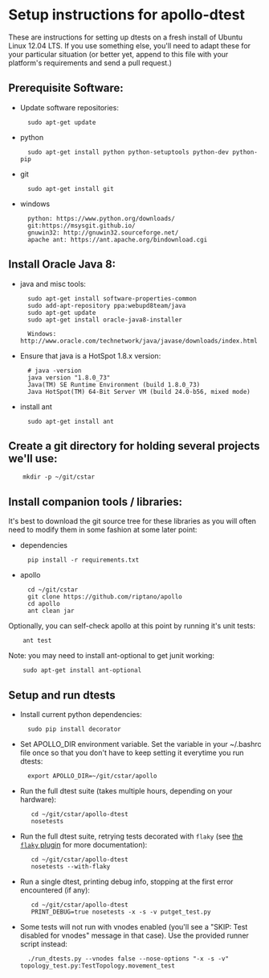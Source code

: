 Setup instructions for apollo-dtest
======================================

These are instructions for setting up dtests on a fresh install of Ubuntu Linux 12.04 LTS. If you use something else, you'll need to adapt these for your particular situation (or better yet, append to this file with your platform's requirements and send a pull request.)

## Prerequisite Software:
* Update software repositories:

        sudo apt-get update

* python

        sudo apt-get install python python-setuptools python-dev python-pip

* git

        sudo apt-get install git

* windows

        python: https://www.python.org/downloads/
        git:https://msysgit.github.io/
        gnuwin32: http://gnuwin32.sourceforge.net/
        apache ant: https://ant.apache.org/bindownload.cgi

## Install Oracle Java 8:
* java and misc tools:

        sudo apt-get install software-properties-common
        sudo add-apt-repository ppa:webupd8team/java
        sudo apt-get update
        sudo apt-get install oracle-java8-installer

        Windows: http://www.oracle.com/technetwork/java/javase/downloads/index.html

* Ensure that java is a HotSpot 1.8.x version:

        # java -version
        java version "1.8.0_73"
        Java(TM) SE Runtime Environment (build 1.8.0_73)
        Java HotSpot(TM) 64-Bit Server VM (build 24.0-b56, mixed mode)

* install ant

        sudo apt-get install ant

## Create a git directory for holding several projects we'll use:

        mkdir -p ~/git/cstar

## Install companion tools / libraries:
It's best to download the git source tree for these libraries as you
will often need to modify them in some fashion at some later point:

* dependencies

        pip install -r requirements.txt

* apollo

        cd ~/git/cstar
        git clone https://github.com/riptano/apollo
        cd apollo
        ant clean jar

 Optionally, you can self-check apollo at this point by running
 it's unit tests:

        ant test

 Note: you may need to install ant-optional to get junit working:

        sudo apt-get install ant-optional

## Setup and run dtests
* Install current python dependencies:

        sudo pip install decorator

* Set APOLLO_DIR environment variable.
  Set the variable in your ~/.bashrc file once so that you don't have to keep setting it everytime you run dtests:

        export APOLLO_DIR=~/git/cstar/apollo

* Run the full dtest suite (takes multiple hours, depending on your hardware):

         cd ~/git/cstar/apollo-dtest
         nosetests

* Run the full dtest suite, retrying tests decorated with `flaky` (see [the `flaky` plugin](https://github.com/box/flaky) for more documentation):

         cd ~/git/cstar/apollo-dtest
         nosetests --with-flaky

* Run a single dtest, printing debug info, stopping at the first error encountered (if any):

         cd ~/git/cstar/apollo-dtest
         PRINT_DEBUG=true nosetests -x -s -v putget_test.py

* Some tests will not run with vnodes enabled (you'll see a "SKIP: Test disabled for vnodes" message in that case). Use the provided runner script instead:

        ./run_dtests.py --vnodes false --nose-options "-x -s -v" topology_test.py:TestTopology.movement_test
